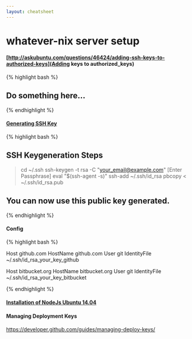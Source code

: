 ```yaml
---
layout: cheatsheet
---
```


# whatever-nix server setup

#### [http://askubuntu.com/questions/46424/adding-ssh-keys-to-authorized-keys](Adding keys to authorized_keys)

{% highlight bash %}

## Do something here...

{% endhighlight %}

#### [Generating SSH Key](https://help.github.com/articles/generating-ssh-keys/)

{% highlight bash %}

## SSH Keygeneration Steps

> cd ~/.ssh
> ssh-keygen -t rsa -C "your_email@example.com"
> [Enter Passphrase]
> eval "$(ssh-agent -s)"
> ssh-add ~/.ssh/id_rsa
> pbcopy < ~/.ssh/id_rsa.pub

## You can now use this public key generated.

{% endhighlight %}


#### Config

{% highlight bash %}

Host github.com
  HostName github.com
  User git
  IdentityFile ~/.ssh/id_rsa_your_key_github

Host bitbucket.org
  HostName bitbucket.org
  User git
  IdentityFile ~/.ssh/id_rsa_your_key_bitbucket

{% endhighlight %}

#### [Installation of NodeJs Ubuntu 14.04](https://www.digitalocean.com/community/tutorials/how-to-install-node-js-on-an-ubuntu-14-04-server)


#### Managing Deployment Keys

https://developer.github.com/guides/managing-deploy-keys/


